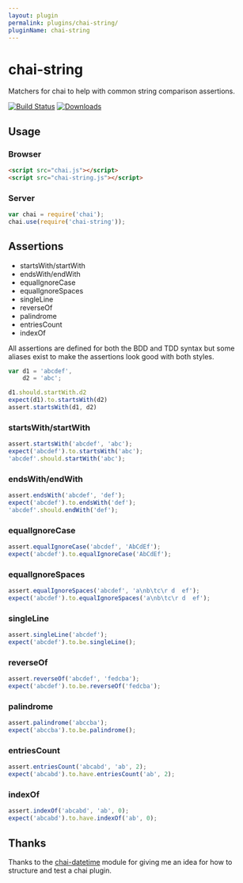 ```yaml
---
layout: plugin
permalink: plugins/chai-string/
pluginName: chai-string
---
```


# chai-string

Matchers for chai to help with common string comparison assertions.

[![Build Status](https://travis-ci.org/onechiporenko/chai-string.png?branch=master)](https://travis-ci.org/onechiporenko/chai-string)
[![Downloads](http://img.shields.io/npm/dm/chai-string.svg)](http://img.shields.io/npm/dm/chai-string.svg)

## Usage

### Browser

```html
<script src="chai.js"></script>
<script src="chai-string.js"></script>
```

### Server

```javascript
var chai = require('chai');
chai.use(require('chai-string'));
```

## Assertions

* startsWith/startWith
* endsWith/endWith
* equalIgnoreCase
* equalIgnoreSpaces
* singleLine
* reverseOf
* palindrome
* entriesCount
* indexOf

All assertions are defined for both the BDD and TDD syntax but some aliases exist to make the assertions look good with both styles.

```javascript
var d1 = 'abcdef',
    d2 = 'abc';

d1.should.startWith.d2
expect(d1).to.startsWith(d2)
assert.startsWith(d1, d2)
```

### startsWith/startWith
```javascript
assert.startsWith('abcdef', 'abc');
expect('abcdef').to.startsWith('abc');
'abcdef'.should.startWith('abc');
```

### endsWith/endWith
```javascript
assert.endsWith('abcdef', 'def');
expect('abcdef').to.endsWith('def');
'abcdef'.should.endWith('def');
```

### equalIgnoreCase
```javascript
assert.equalIgnoreCase('abcdef', 'AbCdEf');
expect('abcdef').to.equalIgnoreCase('AbCdEf');
```

### equalIgnoreSpaces
```javascript
assert.equalIgnoreSpaces('abcdef', 'a\nb\tc\r d  ef');
expect('abcdef').to.equalIgnoreSpaces('a\nb\tc\r d  ef');
```

### singleLine
```javascript
assert.singleLine('abcdef');
expect('abcdef').to.be.singleLine();
```

### reverseOf
```javascript
assert.reverseOf('abcdef', 'fedcba');
expect('abcdef').to.be.reverseOf('fedcba');
```

### palindrome
```javascript
assert.palindrome('abccba');
expect('abccba').to.be.palindrome();
```

### entriesCount
```javascript
assert.entriesCount('abcabd', 'ab', 2);
expect('abcabd').to.have.entriesCount('ab', 2);
```

### indexOf
```javascript
assert.indexOf('abcabd', 'ab', 0);
expect('abcabd').to.have.indexOf('ab', 0);
```

## Thanks

Thanks to the [chai-datetime](https://github.com/gaslight/chai-datetime) module for giving me an idea for how to structure and test a chai plugin.
